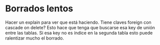 # Borrados lentos
Hacer un explain para ver que está haciendo.
Tiene claves foreign con cascade on delete? Esto hace que tenga que buscarse esa key de unión entre las tablas.
Si esa key no es índice en la segunda tabla esto puede ralentizar mucho el borrado.
